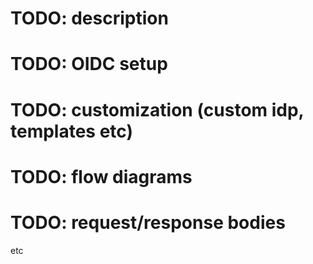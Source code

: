 # TODO: description
# TODO: OIDC setup
# TODO: customization (custom idp, templates etc)
# TODO: flow diagrams
# TODO: request/response bodies
etc